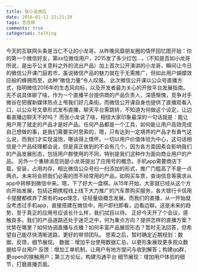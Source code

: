```yaml
---
title: 张小龙效应
date: 2016-01-11 22:21:28
tags: 念念碎
comments: true
categories: talking
---
```

今天的互联网头条是当仁不让的小龙哥。从昨晚风靡朋友圈的情怀回忆图开始：你的第一个微信好友，第xx位微信用户，2015发了多少红包...，（不知是否如小龙哥所说，是出乎公关意料之外的流出产品）加上首次公开演讲的小龙哥，瞬间让今日的微信公开课门庭若市，虽说微信产品的魅力就在于无需推广，但如此用户蝴蝶效应般的蜂拥而至，此种”微信力量“令人叹服。<!--more-->
  此次微信公开课以公众号直播方式，指明微信2016年的生态风向标，以及开发者最为关心的开放平台发展指南。先不说具体聊了啥，作为一个直播平台提供商的产品负责人，深感惭愧，竞争对手微谷在把握新媒体热点上甩我们好几条街。而微信公开课自身也提供了直播观看入口，以公众号文章形式发布直播，聊天平台需跳转，不知道为何做这个设定，让边看直播边聊天不好吗？
  而张小龙说了啥，相信大家印象最深的一句话就是：能让用户用了就走的产品才是好产品。任何产品都是一个工具，如何能让用户高效完成自己想做的事，是我们需要实时思索的，嗯，只有达到一定境界的产品才有勇气这么说，而我们才实现温饱，哪谈得上情怀。一切以用户价值体验为中心，这句话相信是个产品经理都会说，但是真正做到的不会有几个，因为各方面因素会影响我们的产品发展形态，包括用户群使用的不同，特别是我们这种作为面向商业用户的产品。
  另外一个重磅消息则是小龙哥提出了应用号的概念。手机app需要商店下载，安装，占用内存，相比微信公众号扫一扫添加的形式，推广门槛高了不是一点两点。未来将会把我们必需的而不经常用的产品，如购买车票，查询信息等需求从app中转移到微信中来。嗯，下了好大一盘棋。从15年开始，大家就已经从这个方向开始发展，包括近期携程线上线下大力推广的汽车票购买服务，各大银行卡信用卡提醒都摈弃了原有的app理念，往轻量级概念发展。而我们的直播，从一开始就没考虑过手机app，直接搭建在微信中，用户即扫即看，边看边聊。这是未来的趋势，至于真正的应用号应该长什么样，我们拭目以待。
  正好今天开了个会议，感触良多。我们的产品道路还处于迷茫之中，何为重点方向？提供怎样的直播方案？优势在哪里？如何协调直播与点播？如何丰富产品展现形态？暂时无法回答，但希望自己能尽快清晰道路，更好的带领团队。
  思索之后，暂时确定近期规划：数据，反馈，细节展现。
  数据：增加平台使用数据汇总，以更形象展现更多观众数据给平台用户
  反馈：增加工单机制，让用户有地方提问与收到解答；构建qq群，更open的接触用户；第三方论坛，构建沟通平台
  细节展现：增加用户体验的细节，打磨直播页面。